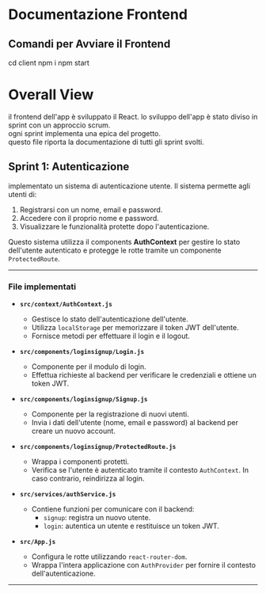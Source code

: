 # Documentazione Frontend

## Comandi per Avviare il Frontend
cd client
npm i
npm start

# Overall View

il frontend dell'app è sviluppato il React.
lo sviluppo dell'app è stato diviso in sprint con un approccio scrum.  
ogni sprint implementa una epica del progetto.   
questo file riporta la documentazione di tutti gli sprint svolti.  

## Sprint 1: Autenticazione 

implementato un sistema di autenticazione utente. Il sistema permette agli utenti di:

1. Registrarsi con un nome, email e password.
2. Accedere con il proprio nome e password.
3. Visualizzare le funzionalità protette dopo l'autenticazione.

Questo sistema utilizza il components **AuthContext** per gestire lo stato dell'utente autenticato e protegge le rotte tramite un componente `ProtectedRoute`.

---
### File implementati

- **`src/context/AuthContext.js`**
  - Gestisce lo stato dell'autenticazione dell'utente.
  - Utilizza `localStorage` per memorizzare il token JWT dell'utente.
  - Fornisce metodi per effettuare il login e il logout.

- **`src/components/loginsignup/Login.js`**
  - Componente per il modulo di login.
  - Effettua richieste al backend per verificare le credenziali e ottiene un token JWT.

- **`src/components/loginsignup/Signup.js`**
  - Componente per la registrazione di nuovi utenti.
  - Invia i dati dell'utente (nome, email e password) al backend per creare un nuovo account.

- **`src/components/loginsignup/ProtectedRoute.js`**
  - Wrappa i componenti protetti.
  - Verifica se l'utente è autenticato tramite il contesto `AuthContext`. In caso contrario, reindirizza al login.

- **`src/services/authService.js`**
  - Contiene funzioni per comunicare con il backend:
    - `signup`: registra un nuovo utente.
    - `login`: autentica un utente e restituisce un token JWT.

- **`src/App.js`**
  - Configura le rotte utilizzando `react-router-dom`.
  - Wrappa l'intera applicazione con `AuthProvider` per fornire il contesto dell'autenticazione.

---

